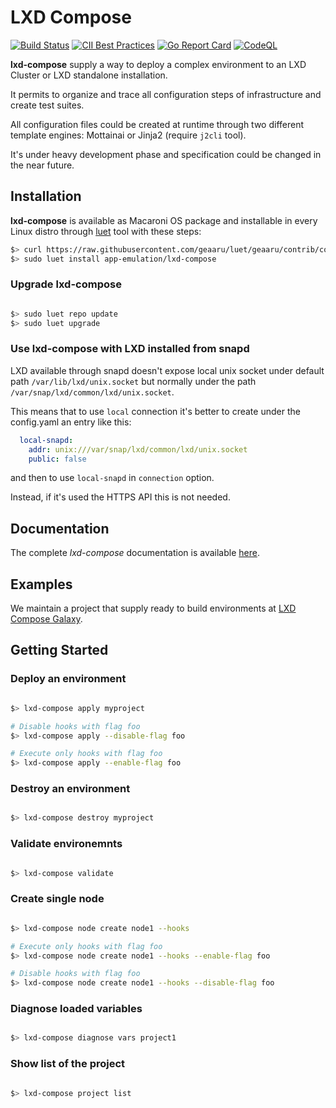 # LXD Compose

[![Build Status](https://travis-ci.com/MottainaiCI/lxd-compose.svg?branch=master)](https://travis-ci.com/MottainaiCI/lxd-compose)
[![CII Best Practices](https://bestpractices.coreinfrastructure.org/projects/4753/badge)](https://bestpractices.coreinfrastructure.org/projects/4753)
[![Go Report Card](https://goreportcard.com/badge/github.com/MottainaiCI/lxd-compose)](https://goreportcard.com/report/github.com/MottainaiCI/lxd-compose)
[![CodeQL](https://github.com/MottainaiCI/lxd-compose/actions/workflows/codeql-analysis.yml/badge.svg)](https://github.com/MottainaiCI/lxd-compose/actions/workflows/codeql-analysis.yml)

**lxd-compose** supply a way to deploy a complex environment to an LXD Cluster or LXD standalone installation.

It permits to organize and trace all configuration steps of infrastructure and create test suites.

All configuration files could be created at runtime through two different template engines: Mottainai or Jinja2 (require `j2cli` tool).

It's under heavy development phase and specification could be changed in the near future.

## Installation

**lxd-compose** is available as Macaroni OS package and installable in every Linux
distro through [luet](https://luet-lab.github.io/docs/) tool with these steps:

```bash
$> curl https://raw.githubusercontent.com/geaaru/luet/geaaru/contrib/config/get_luet_root.sh | sudo sh
$> sudo luet install app-emulation/lxd-compose
```

### Upgrade lxd-compose

```bash

$> sudo luet repo update
$> sudo luet upgrade

```

### Use lxd-compose with LXD installed from snapd

LXD available through snapd doesn't expose local unix socket under default path
`/var/lib/lxd/unix.socket` but normally under the path `/var/snap/lxd/common/lxd/unix.socket`.

This means that to use `local` connection it's better to create under the config.yaml an entry like this:

```yaml
  local-snapd:
    addr: unix:///var/snap/lxd/common/lxd/unix.socket
    public: false
```

and then to use `local-snapd` in `connection` option.

Instead, if it's used the HTTPS API this is not needed.

## Documentation

The complete *lxd-compose* documentation is available [here](https://mottainaici.github.io/lxd-compose-docs/).

## Examples

We maintain a project that supply ready to build environments at [LXD Compose Galaxy](https://github.com/MottainaiCI/lxd-compose-galaxy).

## Getting Started

### Deploy an environment

```bash

$> lxd-compose apply myproject

# Disable hooks with flag foo
$> lxd-compose apply --disable-flag foo

# Execute only hooks with flag foo
$> lxd-compose apply --enable-flag foo

```


### Destroy an environment

```bash

$> lxd-compose destroy myproject

```

### Validate environemnts


```bash

$> lxd-compose validate

```

### Create single node

```bash

$> lxd-compose node create node1 --hooks

# Execute only hooks with flag foo
$> lxd-compose node create node1 --hooks --enable-flag foo

# Disable hooks with flag foo
$> lxd-compose node create node1 --hooks --disable-flag foo

```

### Diagnose loaded variables

```bash

$> lxd-compose diagnose vars project1

```

### Show list of the project

```bash

$> lxd-compose project list

```

